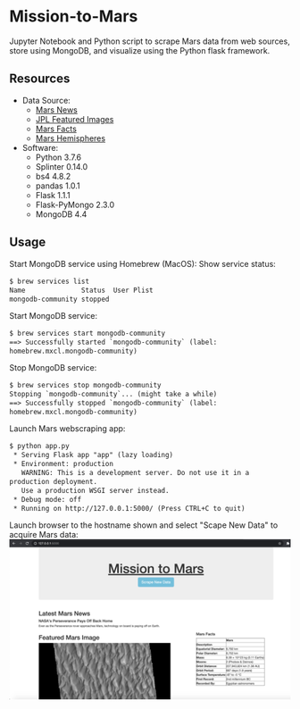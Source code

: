 # Mission-to-Mars
Jupyter Notebook and Python script to scrape Mars data from web sources, store
using MongoDB, and visualize using the Python flask framework.

## Resources
- Data Source:
    - [Mars News](https://mars.nasa.gov/news/)
    - [JPL Featured Images](https://data-class-jpl-space.s3.amazonaws.com/JPL_Space/index.html)
    - [Mars Facts](https://space-facts.com/mars/)
    - [Mars Hemispheres](https://astrogeology.usgs.gov/search/results?q=hemisphere+enhanced&k1=target&v1=Mars%22)
- Software:
    - Python 3.7.6
    - Splinter 0.14.0
    - bs4 4.8.2
    - pandas 1.0.1
    - Flask 1.1.1
    - Flask-PyMongo 2.3.0
    - MongoDB 4.4

## Usage
Start MongoDB service using Homebrew (MacOS):
Show service status:
```
$ brew services list
Name              Status  User Plist
mongodb-community stopped
```
Start MongoDB service:
```
$ brew services start mongodb-community
==> Successfully started `mongodb-community` (label: homebrew.mxcl.mongodb-community)
```
Stop MongoDB service:
```
$ brew services stop mongodb-community
Stopping `mongodb-community`... (might take a while)
==> Successfully stopped `mongodb-community` (label: homebrew.mxcl.mongodb-community)
```
Launch Mars webscraping app:
```
$ python app.py
 * Serving Flask app "app" (lazy loading)
 * Environment: production
   WARNING: This is a development server. Do not use it in a production deployment.
   Use a production WSGI server instead.
 * Debug mode: off
 * Running on http://127.0.0.1:5000/ (Press CTRL+C to quit)

```
Launch browser to the hostname shown and select "Scape New Data" to acquire
Mars data:
![Mission to Mars](Resources/Mission_to_Mars.png)
